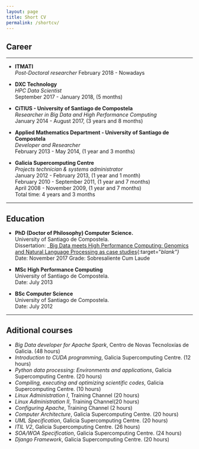 ```yaml
---
layout: page
title: Short CV
permalink: /shortcv/
---
```


## Career ##

---

* **ITMATI**  
_Post-Doctoral researcher_
February 2018 - Nowadays

* **DXC Technology**  
_HPC Data Scientist_  
September 2017 - January 2018, (5 months)  

* **CiTIUS - University of Santiago de Compostela**  
_Researcher in Big Data and High Performance Computing_  
January 2014 - August 2017, (3 years and 8 months)  

* **Applied Mathematics Department - University of Santiago de Compostela**  
_Developer and Researcher_  
February 2013 - May 2014, (1 year and 3 months)

* **Galicia Supercomputing Centre**  
_Projects technician & systems administrator_  
January 2012 - February 2013, (1 year and 1 month)  
February 2010 - September 2011, (1 year and 7 months)  
April 2008 - November 2009, (1 year and 7 months)  
Total time: 4 years and 3 months  

---

## Education ##
* **PhD (Doctor of Philosophy) Computer Science.**  
University of Santiago de Compostela.  
Dissertation: _[Big Data meets High Performance Computing: Genomics and Natural Language Processing as case studies](https://github.com/jmabuin/jmabuin.github.io/blob/master/files/PHd_Dissertation_JMAbuin.pdf){:target="_blank"}_  
Date: November 2017
Grade: Sobresaliente Cum Laude

* **MSc High Performance Computing**  
University of Santiago de Compostela.  
Date: July 2013

* **BSc Computer Science**  
University of Santiago de Compostela.  
Date: July 2012

---

## Aditional courses ##
* _Big Data developer for Apache Spark_, Centro de Novas Tecnoloxías de Galicia. (48 hours)  
* _Introduction to CUDA programming_, Galicia Supercomputing Centre. (12 hours)  
* _Python data processing:  Environments and applications_, Galicia Supercomputing Centre. (20 hours)  
* _Compiling, executing and optimizing scientific codes_, Galicia Supercomputing Centre. (10 hours)  
* _Linux Administration I_, Training Channel (20 hours)  
* _Linux Administration II_, Training Channel(20 hours)  
* _Configuring Apache_, Training Channel (2 hours)  
* _Computer Architecture_, Galicia Supercomputing Centre. (20 hours)  
* _UML Specification_, Galicia Supercomputing Centre. (20 hours)  
* _ITIL V2_, Galicia Supercomputing Centre. (26 hours)  
* _SOA/WOA Specification_, Galicia Supercomputing Centre. (24 hours)  
* _Django Framework_, Galicia Supercomputing Centre. (20 hours)  